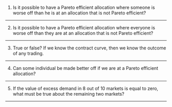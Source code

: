 1. Is it possible to have a Pareto efficient allocation where someone is worse off than he is at an allocation that is not Pareto efficient?
---
2. Is it possible to have a Pareto efficient allocation where everyone is worse off than they are at an allocation that is not Pareto efficient?
---
3. True or false? If we know the contract curve, then we know the outcome of any trading.
---
4. Can some individual be made better off if we are at a Pareto efficient allocation?
---
5. If the value of excess demand in 8 out of 10 markets is equal to zero, what must be true about the remaining two markets?
---